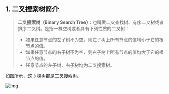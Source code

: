 ## 1. 二叉搜索树简介

> **二叉搜索树（Binary Search Tree）**：也叫做二叉查找树、有序二叉树或者排序二叉树。是指一棵空树或者具有下列性质的二叉树：
>
> - 如果任意节点的左子树不为空，则左子树上所有节点的值均小于它的根节点的值。
> - 如果任意节点的右子树不为空，则右子树上所有节点的值均大于它的根节点的值。
> - 任意节点的左子树、右子树均为二叉搜索树。

如图所示，这 `3` 棵树都是二叉搜索树。

![img](https://qcdn.itcharge.cn/images/20220218175944.png)